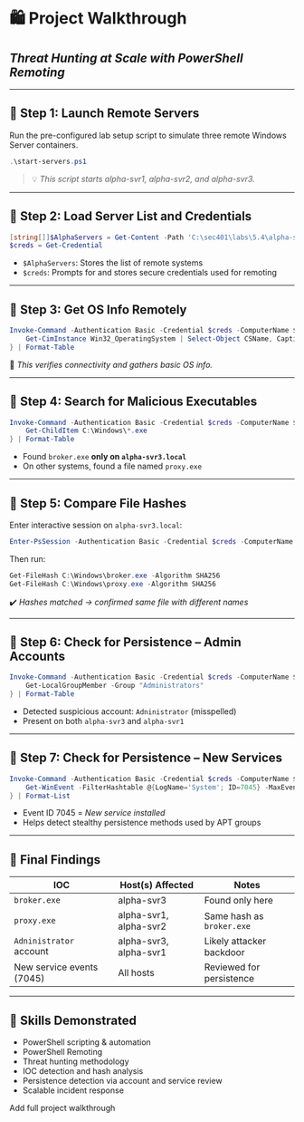 # 🛍️ Project Walkthrough
## *Threat Hunting at Scale with PowerShell Remoting*

---

## 🔹 **Step 1: Launch Remote Servers**
Run the pre-configured lab setup script to simulate three remote Windows Server containers.

```powershell
.\start-servers.ps1
```

> 💡 *This script starts alpha-svr1, alpha-svr2, and alpha-svr3.*

---

## 🔹 **Step 2: Load Server List and Credentials**

```powershell
[string[]]$AlphaServers = Get-Content -Path 'C:\sec401\labs\5.4\alpha-servers.txt'
$creds = Get-Credential
```

- `$AlphaServers`: Stores the list of remote systems
- `$creds`: Prompts for and stores secure credentials used for remoting

---

## 🔹 **Step 3: Get OS Info Remotely**

```powershell
Invoke-Command -Authentication Basic -Credential $creds -ComputerName $AlphaServers -Command {
    Get-CimInstance Win32_OperatingSystem | Select-Object CSName, Caption
} | Format-Table
```

🌟 *This verifies connectivity and gathers basic OS info.*

---

## 🔹 **Step 4: Search for Malicious Executables**

```powershell
Invoke-Command -Authentication Basic -Credential $creds -ComputerName $AlphaServers -Command {
    Get-ChildItem C:\Windows\*.exe
} | Format-Table
```

- Found `broker.exe` **only on `alpha-svr3.local`**
- On other systems, found a file named `proxy.exe`

---

## 🔹 **Step 5: Compare File Hashes**

Enter interactive session on `alpha-svr3.local`:

```powershell
Enter-PsSession -Authentication Basic -Credential $creds -ComputerName alpha-svr3.local
```

Then run:

```powershell
Get-FileHash C:\Windows\broker.exe -Algorithm SHA256
Get-FileHash C:\Windows\proxy.exe -Algorithm SHA256
```

✔️ *Hashes matched → confirmed same file with different names*

---

## 🔹 **Step 6: Check for Persistence – Admin Accounts**

```powershell
Invoke-Command -Authentication Basic -Credential $creds -ComputerName $AlphaServers -Command {
    Get-LocalGroupMember -Group "Administrators"
} | Format-Table
```

- Detected suspicious account: `Adninistrator` (misspelled)
- Present on both `alpha-svr3` and `alpha-svr1`

---

## 🔹 **Step 7: Check for Persistence – New Services**

```powershell
Invoke-Command -Authentication Basic -Credential $creds -ComputerName $AlphaServers -Command {
    Get-WinEvent -FilterHashtable @{LogName='System'; ID=7045} -MaxEvents 3
} | Format-List
```

- Event ID 7045 = *New service installed*
- Helps detect stealthy persistence methods used by APT groups

---

## 🏁 Final Findings

| IOC | Host(s) Affected | Notes |
|-----|------------------|-------|
| `broker.exe` | alpha-svr3 | Found only here |
| `proxy.exe` | alpha-svr1, alpha-svr2 | Same hash as `broker.exe` |
| `Adninistrator` account | alpha-svr3, alpha-svr1 | Likely attacker backdoor |
| New service events (7045) | All hosts | Reviewed for persistence |

---

## 🧠 Skills Demonstrated

- PowerShell scripting & automation
- PowerShell Remoting
- Threat hunting methodology
- IOC detection and hash analysis
- Persistence detection via account and service review
- Scalable incident response

Add full project walkthrough
